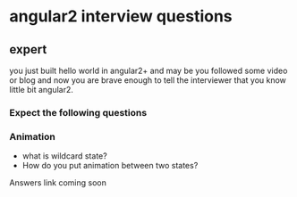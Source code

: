 # angular2 interview questions


## expert

you just built hello world in angular2+ and may be you followed some video or blog and now you are brave enough to tell the interviewer that you know little bit angular2. 

### Expect the following questions





### Animation
* what is wildcard state?
* How do you put animation between two states?


Answers link coming soon 